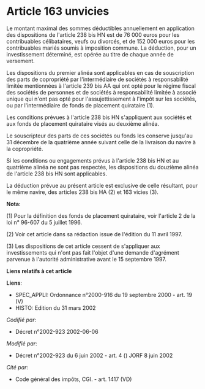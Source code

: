 # Article 163 unvicies

Le montant maximal des sommes déductibles annuellement en application des dispositions de l'article 238 bis HN est de 76 000
euros pour les contribuables célibataires, veufs ou divorcés, et de 152 000 euros pour les contribuables mariés soumis à
imposition commune. La déduction, pour un investissement déterminé, est opérée au titre de chaque année de versement.

Les dispositions du premier alinéa sont applicables en cas de souscription des parts de copropriété par l'intermédiaire de
sociétés à responsabilité limitée mentionnées à l'article 239 bis AA qui ont opté pour le régime fiscal des sociétés de
personnes et de sociétés à responsabilité limitée à associé unique qui n'ont pas opté pour l'assujettissement à l'impôt sur
les sociétés, ou par l'intermédiaire de fonds de placement quirataire (1).

Les conditions prévues à l'article 238 bis HN s'appliquent aux sociétés et aux fonds de placement quirataire visés au
deuxième alinéa.

Le souscripteur des parts de ces sociétés ou fonds les conserve jusqu'au 31 décembre de la quatrième année suivant celle de
la livraison du navire à la copropriété.

Si les conditions ou engagements prévus à l'article 238 bis HN et au quatrième alinéa ne sont pas respectés, les dispositions
du douzième alinéa de l'article 238 bis HN sont applicables.

La déduction prévue au présent article est exclusive de celle résultant, pour le même navire, des articles 238 bis HA (2) et
163 vicies (3).

**Nota:**

(1) Pour la définition des fonds de placement quirataire, voir l'article 2 de la loi n° 96-607 du 5 juillet 1996. 

(2) Voir cet article dans sa rédaction issue de l'édition du 11 avril 1997. 

(3) Les dispositions de cet article cessent de s'appliquer aux investissements qui n'ont pas fait l'objet d'une demande
d'agrément parvenue à l'autorité administrative avant le 15 septembre 1997.

**Liens relatifs à cet article**

**Liens**:

  - SPEC_APPLI: Ordonnance n°2000-916 du 19 septembre 2000 - art. 19 (V)
  - HISTO: Edition du 31 mars 2002

_Codifié par_:

  - Décret n°2002-923 2002-06-06

_Modifié par_:

  - Décret n°2002-923 du 6 juin 2002 - art. 4 () JORF 8 juin 2002

_Cité par_:

  - Code général des impôts, CGI. - art. 1417 (VD)
